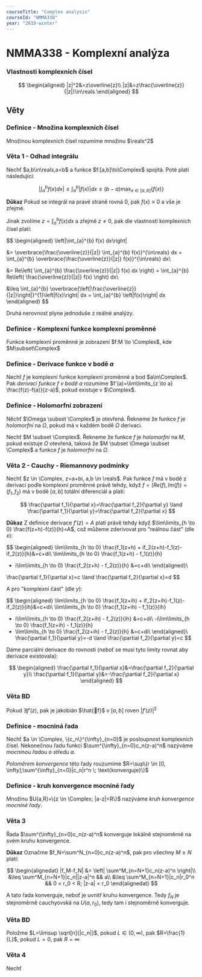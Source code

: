 ```yaml
---
courseTitle: "Complex analysis"
courseId: "NMMA338"
year: "2019-winter"
---
```


# NMMA338 - Komplexní analýza

### Vlastnosti komplexních čísel

$$
\begin{aligned}
    |z|^2&=z\overline{z}\\
    |z|&=z\frac{\overline{z}}{|z|}\in\reals
\end{aligned}
$$

## Věty

### Definice - Množina komplexních čísel
Množinou komplexních čísel rozumíme množinu $\reals^2$

### Věta 1 - Odhad integrálu
Nechť $a,b\in\reals,a<b$ a funkce $f:[a,b]\to\Complex$ spojitá. Poté platí následující:

$$
\left|\int_{a}^{b} f(x) dx\right|
\leq \int_{a}^{b} \left|f(x)\right| dx
\leq (b-a)\max_{x \in [a,b]}\left\{ f(x) \right\}
$$

**Důkaz**
Pokud se integrál na pravé straně rovná 0, pak $f(x)\equiv0$ a vše je zřejmé.

Jinak zvolíme $z=\int_{a}^{b} f(x) dx$ a zřejmě $z \neq 0$, pak dle vlastností komplexních čísel platí:

$$
\begin{aligned}
\left|\int_{a}^{b} f(x) dx\right|

&= \overbrace{\frac{\overline{z}}{|z|} \int_{a}^{b} f(x)}^{\in\reals} dx
= \int_{a}^{b} \overbrace{\frac{\overline{z}}{|z|} f(x)}^{\in\reals} dx\\

&= Re\left( \int_{a}^{b} \frac{\overline{z}}{|z|} f(x) dx \right)
= \int_{a}^{b} Re\left( \frac{\overline{z}}{|z|} f(x) \right) dx\\

&\leq \int_{a}^{b} \overbrace{\left|\frac{\overline{z}}{|z|}\right|}^{1}\left|f(x)\right| dx
= \int_{a}^{b} \left|f(x)\right| dx
\end{aligned}
$$

Druhá nerovnost plyne jednoduše z reálné analýzy.

### Definice - Komplexní funkce komplexní proměnné
Funkce komplexní proměnné je zobrazení $f:M \to \Complex$, kde $M\subset\Complex$

### Definice - Derivace funkce v bodě $a$
Nechť $f$ je komplexní funkce komplexní proměnné a bod $a\in\Complex$.
Pak *derivací funkce $f$ v bodě $a$* rozumíme
$f'(a)=\lim\limits_{z \to a} \frac{f(z)-f(a)}{z-a}$, pokud existuje v $\Complex$.

### Definice - Holomorfní zobrazení
Něchť $\Omega \subset \Complex$ je otevřená.
Řekneme že funkce $f$ je *holomorfní* na $\Omega$, pokud má v každém bodě $\Omega$ derivaci.

Nechť $M \subset \Complex$. Řekneme že funkce $f$ je *holomorfní* na $M$,
pokud existuje $\Omega$ otevřená, taková že $M \subset \Omega \subset \Complex$
a funkce $f$ je *holomorfní* na $\Omega$.

### Věta 2 - Cauchy - Riemannovy podmínky
Nechť $z \in \Complex, z=a+bi, a,b \in \reals$. Pak funkce $f$ má v bodě z derivaci podle komplexní proměnné právě tehdy,
když $f=(Re(f), Im(f))=(f_1,f_2)$ má v bodě $[a,b]$ totální diferenciál a platí:

$$
\frac{\partial f_1}{\partial x}=\frac{\partial f_2}{\partial y}
\land
\frac{\partial f_1}{\partial y}=\frac{\partial f_2}{\partial x}
$$

**Důkaz**
Z definice derivace $f'(z)=A$ platí právě tehdy když $\lim\limits_{h \to 0} \frac{f(z+h)-f(z)}{h}=A$,
což můžeme zderivovat pro "reálnou část" (dle $x$):

$$
\begin{aligned}
\lim\limits_{h \to 0} \frac{f_1(z+h) + if_2(z+h)-f_1(z)-if_2(z)}{h}&=c+di\\
\lim\limits_{h \to 0} \frac{f_1(z+h) - f_1(z)}{h}
+ i\lim\limits_{h \to 0} \frac{f_2(z+h) - f_2(z)}{h}
&=c+di\\
\end{aligned}\\

\frac{\partial f_1}{\partial x}=c
\land
\frac{\partial f_2}{\partial x}=d
$$

A pro "komplexní část" (dle $y$):

$$
\begin{aligned}
\lim\limits_{h \to 0} \frac{f_1(z+ih) + if_2(z+ih)-f_1(z)-if_2(z)}{ih}&=c+di\\
\lim\limits_{h \to 0} \frac{f_1(z+ih) - f_1(z)}{ih}
+ i\lim\limits_{h \to 0} \frac{f_2(z+ih) - f_2(z)}{ih}
&=c+di\\
-i\lim\limits_{h \to 0} \frac{f_1(z+ih) - f_1(z)}{h}
+ \lim\limits_{h \to 0} \frac{f_2(z+ih) - f_2(z)}{h}
&=c+di\\
\end{aligned}\\
\frac{\partial f_1}{\partial y}=-d
\land
\frac{\partial f_2}{\partial y}=c
$$

Dáme parciální derivace do rovnosti (neboť se musí tyto limity rovnat aby derivace existovala):

$$
\begin{aligned}
\frac{\partial f_1}{\partial x}&=\frac{\partial f_2}{\partial y}\\
\frac{\partial f_1}{\partial y}&=-\frac{\partial f_2}{\partial x}
\end{aligned}
$$

### Věta BD
Pokud $\exists f'(z)$, pak je jakobián $\hat{￿f}$ v $[a,b]$ roven $|f'(z)|^2$

### Definice - mocniná řada
Nechť $a \in \Complex, \{c_n\}^{\infty}_{n=0}$ je posloupnost komplexních čísel.
Nekonečnou řadu funkcí $\sum^{\infty}_{n=0}c_n(z-a)^n$ nazýváme *mocninou řadou o středu a*.

*Poloměrem konvergence* této řady rouzumíme 
$R=\sup\{r \in [0, \infty];\sum^{\infty}_{n=0}|c_n|r^n \; \text{konverguje}\}$

### Definice - kruh konvergence mocniné řady
Množinu $U(a,R)=\{z \in \Complex; |a-z|<R\}$ nazýváme *kruh konvergence mocniné řady*.

### Věta 3
Řada $\sum^{\infty}_{n=0}c_n(z-a)^n$ konverguje lokálně stejnoměrně na svém kruhu konvergence.

**Důkaz**
Označme $f_N=\sum^N_{n=0}c_n(z-a)^n$, pak pro všechny $M \geq N$ platí:

$$
\begin{alignedat}
|f_M-f_N| &= \left| \sum^M_{n=N+1}c_n(z-a)^n \right|\\
&\leq \sum^M_{n=N+1}|c_n||z-a|^n && a\\
&\leq \sum^M_{n=N+1}|c_n|r_0^n && 0 < r_0 < R; |z-a| < r_0
\end{alignedat}
$$

A tato řada konverguje, neboť je uvnitř kruhu konvergence.
Tedy $f_N$ je stejnoměrně cauchyovská na $U(a,r_0)$, tedy tam i stejnoměrně konverguje.

### Věta BD
Položme $L=\limsup \sqrt[n]{|c_n|}$, pokud $L \in (0, \infty)$, pak $R=\frac{1}{L}$, pokud $L = 0$, pak $R=\infty$

### Věta 4
Nechť 
